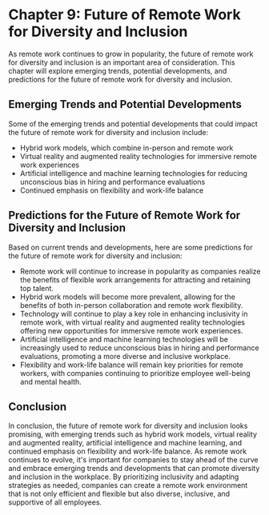 Chapter 9: Future of Remote Work for Diversity and Inclusion
============================================================

As remote work continues to grow in popularity, the future of remote work for diversity and inclusion is an important area of consideration. This chapter will explore emerging trends, potential developments, and predictions for the future of remote work for diversity and inclusion.

Emerging Trends and Potential Developments
------------------------------------------

Some of the emerging trends and potential developments that could impact the future of remote work for diversity and inclusion include:

* Hybrid work models, which combine in-person and remote work
* Virtual reality and augmented reality technologies for immersive remote work experiences
* Artificial intelligence and machine learning technologies for reducing unconscious bias in hiring and performance evaluations
* Continued emphasis on flexibility and work-life balance

Predictions for the Future of Remote Work for Diversity and Inclusion
---------------------------------------------------------------------

Based on current trends and developments, here are some predictions for the future of remote work for diversity and inclusion:

* Remote work will continue to increase in popularity as companies realize the benefits of flexible work arrangements for attracting and retaining top talent.
* Hybrid work models will become more prevalent, allowing for the benefits of both in-person collaboration and remote work flexibility.
* Technology will continue to play a key role in enhancing inclusivity in remote work, with virtual reality and augmented reality technologies offering new opportunities for immersive remote work experiences.
* Artificial intelligence and machine learning technologies will be increasingly used to reduce unconscious bias in hiring and performance evaluations, promoting a more diverse and inclusive workplace.
* Flexibility and work-life balance will remain key priorities for remote workers, with companies continuing to prioritize employee well-being and mental health.

Conclusion
----------

In conclusion, the future of remote work for diversity and inclusion looks promising, with emerging trends such as hybrid work models, virtual reality and augmented reality, artificial intelligence and machine learning, and continued emphasis on flexibility and work-life balance. As remote work continues to evolve, it's important for companies to stay ahead of the curve and embrace emerging trends and developments that can promote diversity and inclusion in the workplace. By prioritizing inclusivity and adapting strategies as needed, companies can create a remote work environment that is not only efficient and flexible but also diverse, inclusive, and supportive of all employees.
